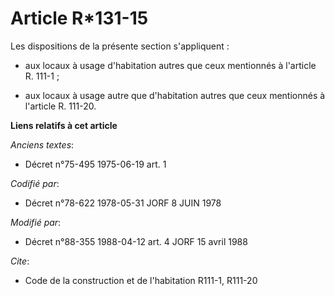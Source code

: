 # Article R*131-15

Les dispositions de la présente section s'appliquent :

- aux locaux à usage d'habitation autres que ceux mentionnés à l'article R. 111-1 ;

- aux locaux à usage autre que d'habitation autres que ceux mentionnés à l'article R. 111-20.

**Liens relatifs à cet article**

_Anciens textes_:

  - Décret n°75-495 1975-06-19 art. 1

_Codifié par_:

  - Décret n°78-622 1978-05-31 JORF 8 JUIN 1978

_Modifié par_:

  - Décret n°88-355 1988-04-12 art. 4 JORF 15 avril 1988

_Cite_:

  - Code de la construction et de l'habitation R111-1, R111-20
